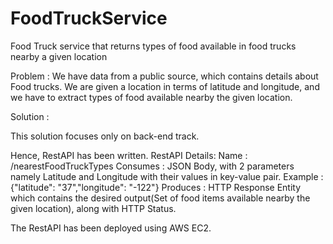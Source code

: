 # FoodTruckService
 Food Truck service that returns types of food available in food trucks nearby a given location

Problem : We have data from a public source, which contains details about Food trucks. We are given a location in terms of latitude and longitude, and we have to extract types of food available nearby the given location.

Solution :

This solution focuses only on back-end track.

Hence, RestAPI has been written.
RestAPI Details:
	Name 		: /nearestFoodTruckTypes
	Consumes 	: JSON Body, with 2 parameters namely Latitude and Longitude with their values in key-value pair.
					Example : {"latitude": "37","longitude": "-122"}
	Produces	: HTTP Response Entity which contains the desired output(Set of food items available nearby the given location), along with HTTP Status.
	
	
The RestAPI has been deployed using AWS EC2.
